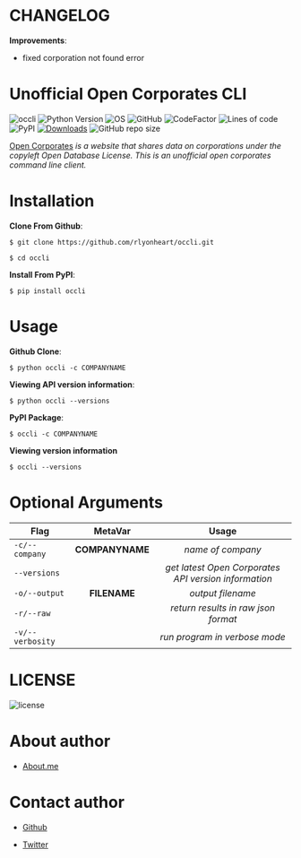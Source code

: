# CHANGELOG
**Improvements**:
	
* fixed corporation not found error

# Unofficial Open Corporates CLI

![occli](https://user-images.githubusercontent.com/74001397/137996387-d7f23e1b-395e-499e-8d4d-250d25cca115.jpg)
![Python Version](https://img.shields.io/badge/python-3.x-blue?style=flat&logo=python)
![OS](https://img.shields.io/badge/OS-GNU%2FLinux-red?style=flat&logo=linux)
![GitHub](https://img.shields.io/github/license/rlyonheart/occli?style=flat&logo=github)
![CodeFactor](https://www.codefactor.io/repository/github/rlyonheart/occli/badge)
![Lines of code](https://img.shields.io/tokei/lines/github/rlyonheart/occli?style=flat&logo=github)
![PyPI](https://img.shields.io/pypi/v/occli?style=flat&logo=pypi)
[![Downloads](https://static.pepy.tech/personalized-badge/occli?period=total&units=none&left_color=grey&right_color=yellowgreen&left_text=pypi%20downloads)](https://pepy.tech/project/occli)
![GitHub repo size](https://img.shields.io/github/repo-size/rlyonheart/occli?style=flat&logo=github)

[Open Corporates](https://opencorporates.com) *is a website that shares data on corporations under the copyleft Open Database License. 
This is an unofficial open corporates command line client.*

# Installation
**Clone From Github**:
```
$ git clone https://github.com/rlyonheart/occli.git

$ cd occli
```

**Install From PyPI**:
```
$ pip install occli
```


# Usage
**Github Clone**:
```
$ python occli -c COMPANYNAME
```

**Viewing API version information**:
```
$ python occli --versions
```


**PyPI Package**:
```
$ occli -c COMPANYNAME
```

**Viewing version information**
```
$ occli --versions
```

# Optional Arguments
| Flag         | MetaVar | Usage|
| ------------- |:----------------------:|:---------:|
| <code>-c/--company</code> | **COMPANYNAME** |  *name of company*  |
| <code>--versions</code>  |    |  *get latest Open Corporates API version information*  |
| <code>-o/--output</code>      |   **FILENAME** |  *output filename*  |
| <code>-r/--raw</code>  |    |  *return results in raw json format*  |
| <code>-v/--verbosity</code>  |    |  *run program in verbose mode*  |



# LICENSE
![license](https://user-images.githubusercontent.com/74001397/137917929-2f2cdb0c-4d1d-4e4b-9f0d-e01589e027b5.png)

# About author
* [About.me](https://about.me/rlyonheart)

# Contact author
* [Github](https://github.com/rlyonheart)

* [Twitter](https://twitter.com/rly0nheart)
